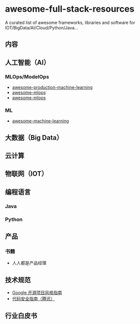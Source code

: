 # awesome-full-stack-resources
A curated list of awesome frameworks, libraries and software for IOT/BigData/AI/Cloud/Python/Java...



## 内容


## 人工智能（AI）


### MLOps/ModelOps

- [awesome-production-machine-learning](https://github.com/ethicalml/awesome-production-machine-learning)
- [awesome-mlops](https://github.com/kelvins/awesome-mlops)
- [awesome-mlops](https://github.com/visenger/awesome-mlops)

### ML

- [awesome-machine-learning](https://github.com/josephmisiti/awesome-machine-learning)



## 大数据（Big Data）


## 云计算


## 物联网（IOT）


## 编程语言

### Java


### Python



## 产品

### 书籍

- 人人都是产品经理


## 技术规范

- [Google 开源项目风格指南](https://zh-google-styleguide.readthedocs.io/en/latest/contents/)
- [代码安全指南（腾讯）](https://github.com/Tencent/secguide)


## 行业白皮书







